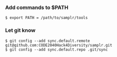 ### Add commands to $PATH
```$ export PATH = /path/to/samplr/tools```

### Let git know
```
$ git config --add sync.default.remote git@github.com:CODE2040Hack4Diversity/samplr.git
$ git config --add sync.default.repo .git/sync
```
